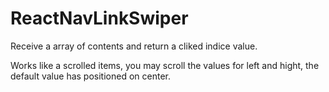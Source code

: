 # ReactNavLinkSwiper
Receive a array of contents and return a cliked indice value.

Works like a scrolled items, you may scroll the values for left and hight, the default value has positioned on center.
